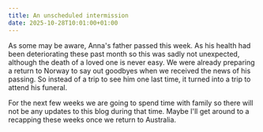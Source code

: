 ```yaml
---
title: An unscheduled intermission
date: 2025-10-28T10:01:00+01:00
---
```

As some may be aware, Anna's father passed this week. As his health had been deteriorating these past month so this was sadly not unexpected, although the death of a loved one is never easy. We were already preparing a return to Norway to say out goodbyes when we received the news of his passing. So instead of a trip to see him one last time, it turned into a trip to attend his funeral. 


For the next few weeks we are going to spend time with family so there will not be any updates to this blog during that time. Maybe I'll get around to a recapping these weeks once we return to Australia.
